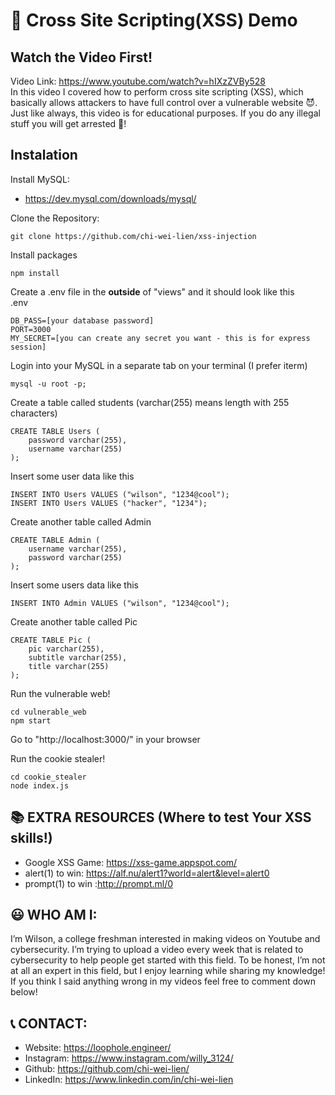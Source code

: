 # 🎃 Cross Site Scripting(XSS) Demo

## Watch the Video First!

Video Link: https://www.youtube.com/watch?v=hIXzZVBy528 \
In this video I covered how to perform cross site scripting (XSS), which basically allows attackers to have full control over a vulnerable website 😈. Just like always, this video is for educational purposes. If you do any illegal stuff you will get arrested 🚓!

## Instalation

Install MySQL:

- https://dev.mysql.com/downloads/mysql/

Clone the Repository:

```
git clone https://github.com/chi-wei-lien/xss-injection
```

Install packages

```
npm install
```

Create a .env file in the <b>outside</b> of "views" and it should look like this \
.env

```
DB_PASS=[your database password]
PORT=3000
MY_SECRET=[you can create any secret you want - this is for express session]
```

Login into your MySQL in a separate tab on your terminal (I prefer iterm)

```
mysql -u root -p;
```

Create a table called students (varchar(255) means length with 255 characters)

```
CREATE TABLE Users (
    password varchar(255),
	username varchar(255)
);
```

Insert some user data like this

```
INSERT INTO Users VALUES ("wilson", "1234@cool");
INSERT INTO Users VALUES ("hacker", "1234");
```

Create another table called Admin

```
CREATE TABLE Admin (
	username varchar(255),
    password varchar(255)
);
```

Insert some users data like this

```
INSERT INTO Admin VALUES ("wilson", "1234@cool");
```

Create another table called Pic

```
CREATE TABLE Pic (
	pic varchar(255),
    subtitle varchar(255),
    title varchar(255)
);
```

Run the vulnerable web!

```
cd vulnerable_web
npm start
```

Go to "http://localhost:3000/" in your browser

Run the cookie stealer!

```
cd cookie_stealer
node index.js
```

## 📚 EXTRA RESOURCES (Where to test Your XSS skills!)

- Google XSS Game: https://xss-game.appspot.com/
- alert(1) to win: https://alf.nu/alert1?world=alert&level=alert0
- prompt(1) to win :http://prompt.ml/0

## 😃 WHO AM I:

I’m Wilson, a college freshman interested in making videos on Youtube and cybersecurity. I’m trying to upload a video every week that is related to cybersecurity to help people get started with this field. To be honest, I’m not at all an expert in this field, but I enjoy learning while sharing my knowledge! If you think I said anything wrong in my videos feel free to comment down below!

## 📞 CONTACT:

- Website: https://loophole.engineer/
- Instagram: https://www.instagram.com/willy_3124/
- Github: https://github.com/chi-wei-lien/
- LinkedIn: https://www.linkedin.com/in/chi-wei-lien
